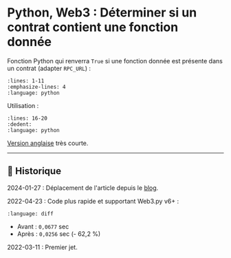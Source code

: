 # Python, Web3 : Déterminer si un contrat contient une fonction donnée

Fonction Python qui renverra `True` si une fonction donnée est présente dans un contrat (adapter `RPC_URL`) :

```{literalinclude} snippets/web3py-verifier-fonction-contrat-existence.py
:lines: 1-11
:emphasize-lines: 4
:language: python
```

Utilisation :

```{literalinclude} snippets/web3py-verifier-fonction-contrat-existence.py
:lines: 16-20
:dedent:
:language: python
```

[Version anglaise](https://ethereum.stackexchange.com/a/123607/95322) très courte.

---

## 📜 Historique

2024-01-27
: Déplacement de l'article depuis le [blog](https://www.tiger-222.fr/?d=2022/03/11/17/29/46-python-web3-determiner-si-un-contrat-contient-une-fonction-donnee).

2022-04-23
: Code plus rapide et supportant Web3.py v6+ :

  ```{literalinclude} snippets/web3py-verifier-fonction-contrat-existence.diff
  :language: diff
  ```

- Avant : `0,0677` sec
- Après : `0,0256` sec (- 62,2 %)

2022-03-11
: Premier jet.
